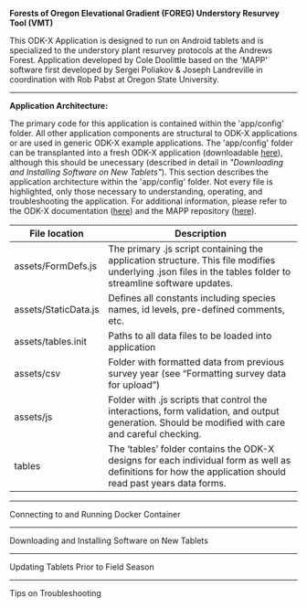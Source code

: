 **Forests of Oregon Elevational Gradient (FOREG) Understory Resurvey Tool (VMT)**

This ODK-X Application is designed to run on Android tablets and is specialized to the understory plant resurvey protocols at the Andrews Forest. Application developed by Cole Doolittle based on the 'MAPP' software first developed by Sergei Poliakov & Joseph Landreville in coordination with Rob Pabst at Oregon State University. 

----
**Application Architecture:**
  
The primary code for this application is contained within the 'app/config' folder. All other application components are structural to ODK-X applications or are used in generic ODK-X example applications. The 'app/config' folder can be transplanted into a fresh ODK-X application (downloadable [here](https://docs.odk-x.org/app-designer-intro/)), although this should be unecessary (described in detail in _"Downloading and Installing Software on New Tablets"_). This section describes the application architecture within the 'app/config' folder. Not every file is highlighted, only those necessary to understanding, operating, and troubleshooting the application. For additional information, please refer to the ODK-X documentation ([here](https://docs.odk-x.org/)) and the MAPP repository ([here](https://github.com/RobPabst/MAPP)).

| File location        | Description                                                                                                                                                 |
| -------------------- | ----------------------------------------------------------------------------------------------------------------------------------------------------------- |
| assets/FormDefs.js   | The primary .js script containing the application structure. This file modifies underlying .json files in the tables folder to streamline software updates. |
| assets/StaticData.js | Defines all constants including species names, id levels, pre-defined comments, etc.                                                                        |
| assets/tables.init   | Paths to all data files to be loaded into application                                                                                                       |
| assets/csv           | Folder with formatted data from previous survey year (see “Formatting survey data for upload”)                                                              |
| assets/js            | Folder with .js scripts that control the interactions, form validation, and output generation. Should be modified with care and careful checking.           |
| tables               | The ‘tables’ folder contains the ODK-X designs for each individual form as well as definitions for how the application should read past years data forms.   |

----
Connecting to and Running Docker Container 




----
Downloading and Installing Software on New Tablets




----
Updating Tablets Prior to Field Season




----
Tips on Troubleshooting




